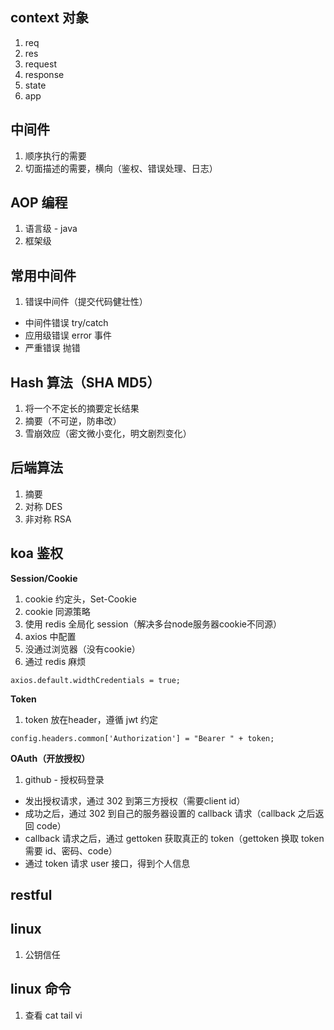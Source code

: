 ## context 对象
1. req
2. res
3. request
4. response
5. state
6. app

## 中间件
1. 顺序执行的需要
2. 切面描述的需要，横向（鉴权、错误处理、日志）

## AOP 编程
1. 语言级 - java
2. 框架级

## 常用中间件
1. 错误中间件（提交代码健壮性）
  - 中间件错误 try/catch
  - 应用级错误 error 事件
  - 严重错误 抛错

## Hash 算法（SHA MD5）
1. 将一个不定长的摘要定长结果
2. 摘要（不可逆，防串改）
3. 雪崩效应（密文微小变化，明文剧烈变化）

## 后端算法
1. 摘要
2. 对称 DES
3. 非对称 RSA

## koa 鉴权
**Session/Cookie**
1. cookie 约定头，Set-Cookie
2. cookie 同源策略
3. 使用 redis 全局化 session（解决多台node服务器cookie不同源）
4. axios 中配置
5. 没通过浏览器（没有cookie）
6. 通过 redis 麻烦
```
axios.default.widthCredentials = true;
```

**Token**
1. token 放在header，遵循 jwt 约定
```
config.headers.common['Authorization'] = "Bearer " + token;
```

**OAuth（开放授权）**
1. github - 授权码登录
  - 发出授权请求，通过 302 到第三方授权（需要client id）
  - 成功之后，通过 302 到自己的服务器设置的 callback 请求（callback 之后返回 code）
  - callback 请求之后，通过 gettoken 获取真正的 token（gettoken 换取 token 需要 id、密码、code）
  - 通过 token 请求 user 接口，得到个人信息

## restful

## linux
1. 公钥信任

## linux 命令
1. 查看 cat tail vi
